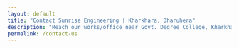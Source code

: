 ```yaml
---
layout: default
title: "Contact Sunrise Engineering | Kharkhara, Dharuhera"
description: "Reach our works/office near Govt. Degree College, Kharkhara, Dharuhera. Enquire for SPM, automation, conveyors and precision parts."
permalink: /contact-us
---
```

